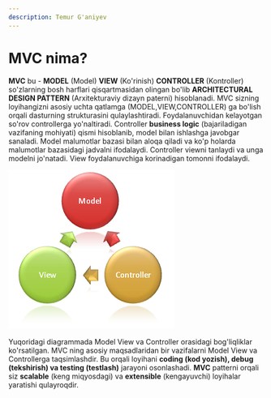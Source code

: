 ```yaml
---
description: Temur G'aniyev
---
```


# MVC nima?

**MVC** bu - **MODEL** \(Model\) **VIEW** \(Ko'rinish\) **CONTROLLER** \(Kontroller\) so'zlarning bosh harflari qisqartmasidan olingan bo'lib **ARCHITECTURAL DESIGN PATTERN** \(Arxitekturaviy dizayn paterni\) hisoblanadi. MVC sizning loyihangizni asosiy uchta qatlamga \(MODEL,VIEW,CONTROLLER\) ga bo'lish orqali dasturning strukturasini qulaylashtiradi. Foydalanuvchidan kelayotgan so'rov controllerga yo'naltiradi. Controller **business logic** \(bajariladigan vazifaning mohiyati\) qismi hisoblanib, model bilan ishlashga javobgar sanaladi. Model malumotlar bazasi bilan aloqa qiladi va ko'p holarda malumotlar bazasidagi jadvalni ifodalaydi. Controller viewni tanlaydi va unga modelni jo'natadi. View foydalanuvchiga korinadigan tomonni ifodalaydi.

![](../../../.gitbook/assets/mvc1.png)

Yuqoridagi diagrammada Model View va Controller orasidagi bog'liqliklar ko'rsatilgan. MVC ning asosiy maqsadlaridan bir vazifalarni Model View va Controllerga taqsimlashdir. Bu orqali loyihani **coding \(kod yozish\), debug \(tekshirish\) va testing \(testlash\)** jarayoni osonlashadi. **MVC** patterni orqali siz **scalable** \(keng miqyosdagi\) va **extensible** \(kengayuvchi\) loyihalar yaratishi qulayroqdir.

